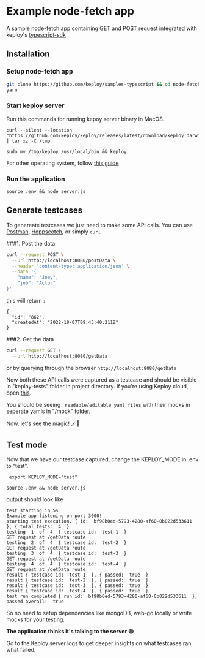 # Example node-fetch app
A sample node-fetch app containing GET and POST request integrated with keploy's [typescript-sdk](https://github.com/keploy/typescript-sdk)

## Installation
### Setup node-fetch app
```bash
git clone https://github.com/keploy/samples-typescript && cd node-fetch
yarn
```
### Start keploy server
Run this commands for running kepoy server binary in MacOS.
```shell 
curl --silent --location "https://github.com/keploy/keploy/releases/latest/download/keploy_darwin_all.tar.gz" | tar xz -C /tmp

sudo mv /tmp/keploy /usr/local/bin && keploy
``` 
For other operating system, follow [this guide](https://github.com/keploy/keploy#quick-installation)



### Run the application
```shell
source .env && node server.js

```

## Generate testcases

To genereate testcases we just need to make some API calls. You can use [Postman](https://www.postman.com/), [Hoppscotch](https://hoppscotch.io/), or simply `curl`

###1. Post the data

```bash
curl --request POST \
  --url http://localhost:8080/postData \
  --header 'content-type: application/json' \
  --data '{
    "name": "Joey",
    "job": "Actor"
}'
```
this will return :
```
{
  "id": "862",
  "createdAt": "2022-10-07T09:43:40.211Z"
}
```

###2. Get the data
```bash
curl --request GET \
  --url http://localhost:8080/getData
```

or by querying through the browser `http://localhost:8080/getData`


Now both these API calls were captured as a testcase and should be visible in "keploy-tests" folder in project directory.
If you're using Keploy cloud, open [this](https://app.keploy.io/testlist).

You should be seeing ` readable/editable yaml files` with their mocks in seperate yamls in "/mock" folder.


Now, let's see the magic! 🪄💫


## Test mode

Now that we have our testcase captured, change the KEPLOY_MODE in .env to "test". 
```shell
 export KEPLOY_MODE="test"
```

```shell
source .env && node server.js
```
output should look like
```shell
test starting in 5s
Example app listening on port 3000!
starting test execution. { id:  bf98b0ed-5793-4280-af60-0b022d533611  }, { total tests:  4  }
testing  1  of  4  { testcase id:  test-1  }
GET request at /getData route
testing  2  of  4  { testcase id:  test-2  }
GET request at /getData route
testing  3  of  4  { testcase id:  test-3  }
GET request at /getData route
testing  4  of  4  { testcase id:  test-4  }
GET request at /getData route
result { testcase id:  test-1  }, { passed:  true  }
result { testcase id:  test-2  }, { passed:  true  }
result { testcase id:  test-3  }, { passed:  true  }
result { testcase id:  test-4  }, { passed:  true  }
test run completed { run id:  bf98b0ed-5793-4280-af60-0b022d533611  }, passed overall:  true
```

So no need to setup dependencies like mongoDB, web-go locally or write mocks for your testing.

**The application thinks it's talking to the
server 😄**

Go to the Keploy server logs to get deeper insights on what testcases ran, what failed.